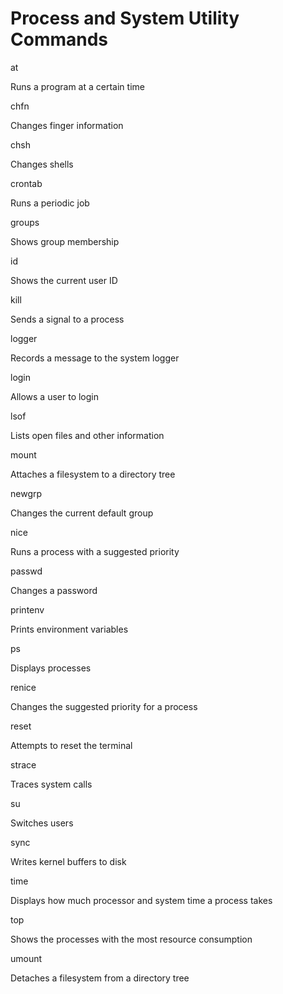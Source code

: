 # Process and System Utility Commands

at

Runs a program at a certain time

chfn

Changes finger information

chsh

Changes shells

crontab

Runs a periodic job

groups

Shows group membership

id

Shows the current user ID

kill

Sends a signal to a process

logger

Records a message to the system logger

login

Allows a user to login

lsof

Lists open files and other information

mount

Attaches a filesystem to a directory tree

newgrp

Changes the current default group

nice

Runs a process with a suggested priority

passwd

Changes a password

printenv

Prints environment variables

ps

Displays processes

renice

Changes the suggested priority for a process

reset

Attempts to reset the terminal

strace

Traces system calls

su

Switches users

sync

Writes kernel buffers to disk

time

Displays how much processor and system time a process takes

top

Shows the processes with the most resource consumption

umount

Detaches a filesystem from a directory tree
